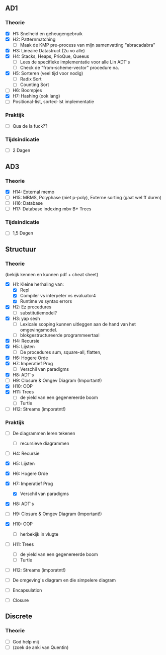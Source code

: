 ## AD1
### Theorie
- [x] H1: Snelheid en geheugengebruik  
- [x] H2: Patternmatching  
    - [ ] Maak de KMP pre-process van mijn samenvatting "abracadabra"
- [x] H3: Lineaire Datastruct (2u vo alle)  
- [x] H4: Stacks, Heaps, PrioQue, Queeus  
    - [ ] Lees de specifieke implementatie voor alle Lin ADT's
    - [ ] Check de "from-scheme-vector" procedure na.
- [x] H5: Sorteren (veel tijd voor nodig)  
    - [ ] Radix Sort
    - [ ] Counting Sort
- [ ] H6: Boompjes  
- [x] H7: Hashing (ook lang)  
- [ ] Positional-list, sorted-lst implementatie
### Praktijk
- [ ] Qua de la fuck??
### Tijdsindicatie
- [ ] 2 Dagen  

## AD3
### Theorie
- [x] H14: External memo  
- [ ] H15: MBMS, Polyphase (niet p-poly), Externe sorting (gaat wel ff duren)  
- [ ] H16: Database  
- [ ] H17: Database indexing mbv B+ Trees  

### Tijdsindicatie
- [ ] 1,5 Dagen  

## Structuur
### Theorie
(bekijk kennen en kunnen pdf + cheat sheet)  
- [x] H1: Kleine herhaling van:  
    - [x] Repl  
    - [x] Compiler vs interpeter vs evaluator4  
    - [x] Runtime vs syntax errors  
- [x] H2: Ez procedures
    - [ ] substitutiemodel?
- [x] H3:  yap sesh
    - [ ] Lexicale scoping kunnen uitleggen aan de hand van het omgevingsmodel.
    - [ ] blokgestructureerde programmeertaal 
- [x] H4: Recursie  
- [x] H5: Lijsten  
    - [ ] De procedures sum, square-all, flatten, 
- [x] H6: Hogere Orde  
- [x] H7: Imperatief Prog  
    - [ ] Verschil van paradigms  
- [x] H8: ADT's  
- [ ] H9: Closure & Omgev Diagram (Important!)  
- [x] H10: OOP  
- [x] H11: Trees  
    - [ ] de yield van een gegenereerde boom 
    - [ ] Turtle
- [ ] H12: Streams (imporatnt!)  
### Praktijk
- [ ] De diagrammen leren tekenen
    - [ ] recursieve diagrammen
- [ ] H4: Recursie  
- [x] H5: Lijsten  
- [x] H6: Hogere Orde  
- [x] H7: Imperatief Prog  
    - [x] Verschil van paradigms  
- [x] H8: ADT's  
- [ ] H9: Closure & Omgev Diagram (Important!)  
- [x] H10: OOP  
    - [ ] herbekijk in vlugte
- [ ] H11: Trees  
    - [ ] de yield van een gegenereerde boom 
    - [ ] Turtle
- [ ] H12: Streams (imporatnt!)  
- [ ] De omgeving's diagram en die simpelere diagram


- [ ] Encapsulation
- [ ] Closure

## Discrete
### Theorie
- [ ] God help mij
- [ ] (zoek de anki van Quentin)  
